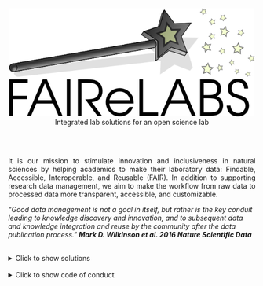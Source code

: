 </br>
<p align="center">
  <img src="https://github.com/FAIReLABS/.github/blob/main/profile/fairelabs.png?raw=true" style="width:500px;">     
  </br>
  Integrated lab solutions for an open science lab  
</p>

</br>
</br>

<p style="text-align: justify;">
It is our mission to stimulate innovation and inclusiveness in natural sciences by helping academics to make their laboratory data: Findable, Accessible, Interoperable, and Reusable (FAIR). In addition to supporting research data management, we aim to make the workflow from raw data to processed data more transparent, accessible, and customizable.
</p>

*"Good data management is not a goal in itself, but rather is the key conduit leading to knowledge discovery and innovation, and to subsequent data and knowledge integration and reuse by the community after the data publication process." **Mark D. Wilkinson et al. 2016 Nature Scientific Data***

</br>

<details>
  <summary>Click to show solutions</summary>

</br>    

<p style="text-align: justify;">
The **integrated lab** is a solution to centralize data management of the traditional unconnected lab by collecting and harmonizing data streams from various lab instruments, and by providing open-sourced alternatives for routine analytical workflows. These routine analytics are now often locked away in a plethora of vendor supplied software suits. 
</p>

</br>

<p align="center">
  <img src="https://github.com/FAIReLABS/webpage/blob/master/datamanagement_infra.png?raw=true" style="width:700px;"> 
</p>

</details>

</br>

<details>
  <summary>Click to show code of conduct</summary>
  </br>
  <iframe src="https://fairelabs.github.io/webpage/conduct" scrolling="yes"></iframe>
  </br>
</details>
